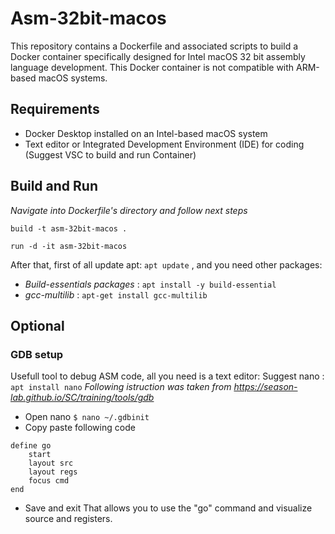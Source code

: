 # Asm-32bit-macos
This repository contains a Dockerfile and associated scripts to build a Docker container specifically designed for Intel macOS 32 bit assembly language development. This Docker container is not compatible with ARM-based macOS systems.

## Requirements
* Docker Desktop installed on an Intel-based macOS system
* Text editor or Integrated Development Environment (IDE) for coding (Suggest VSC to build and run Container)

## Build and Run
_Navigate into Dockerfile's directory and follow next steps_

```
build -t asm-32bit-macos .
```
```
run -d -it asm-32bit-macos
```
After that, first of all update apt: `apt update` , and you need other packages:
*  *Build-essentials packages* : `apt install -y build-essential`
*  *gcc-multilib* : `apt-get install gcc-multilib`

## Optional
### GDB setup
Usefull tool to debug ASM code, all you need is a text editor:
Suggest nano : `apt install nano`
*Following istruction was taken from https://season-lab.github.io/SC/training/tools/gdb* 
+ Open nano `$ nano ~/.gdbinit`
+ Copy paste following code
```
define go
    start
    layout src
    layout regs
    focus cmd
end
```
+ Save and exit
That allows you to use the "go" command and visualize source and registers.


